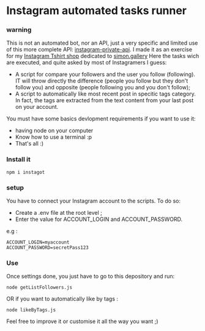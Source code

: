 # Instagram automated tasks runner

### warning
This is not an automated bot, nor an API, just a very specific and limited use of this more complete API: [instagram-private-api](https://github.com/dilame/instagram-private-api).
I made it as an exercise for my [Instagram Tshirt shop](https://www.instagram.com/simon.tshirt) dedicated to [simon.gallery](https://simon.gallery/shop) 
Here the tasks wich are executed, and quite asked by most of Instagramers I guess:
- A script for compare your followers and the user you follow (following).
IT will throw directly the difference (people you follow but they don't follow you) and opposite (people following you and you don't follow);
- A script to automatically like most recent post in specitic tags category. In fact, the tags are extracted from the text content from your last post on your account. 

You must have some basics devlopment requirements if you want to use it:
- having node on your computer
- Know how to use a terminal :p
- That's all :)

### Install it
```npm i instagot```


### setup
You have to connect your Instagram account to the scripts.
To do so: 
- Create a .env file at the root level ;
- Enter the value for ACCOUNT_LOGIN and ACCOUNT_PASSWORD.

e.g :
```
ACCOUNT_LOGIN=myaccount
ACCOUNT_PASSWORD=secretPass123
```

### Use
Once settings done, you just have to go to this depository and run:
```
node getListFollowers.js
```
OR if you want to automatically like by tags :
```
node likeByTags.js
```

Feel free to improve it or customise it all the way you want ;)